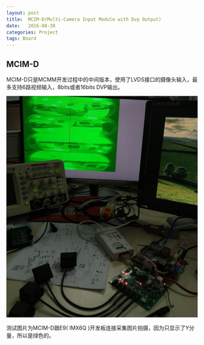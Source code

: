 ```yaml
---
layout: post
title:  MCIM-D(Multi-Camera Input Module with Dvp Output)
date:   2016-08-30
categories: Project
tags: Board
---
```


## MCIM-D

MCIM-D只是MCMM开发过程中的中间版本，使用了LVDS接口的摄像头输入，最多支持6路视频输入，8bits或者16bits DVP输出。 

<div align="center">
<img src="/images/capture-shot2.jpg" width="600" />
</div>

测试图片为MCIM-D跟E9( IMX6Q )开发板连接采集图片拍摄，因为只显示了Y分量，所以是绿色的。